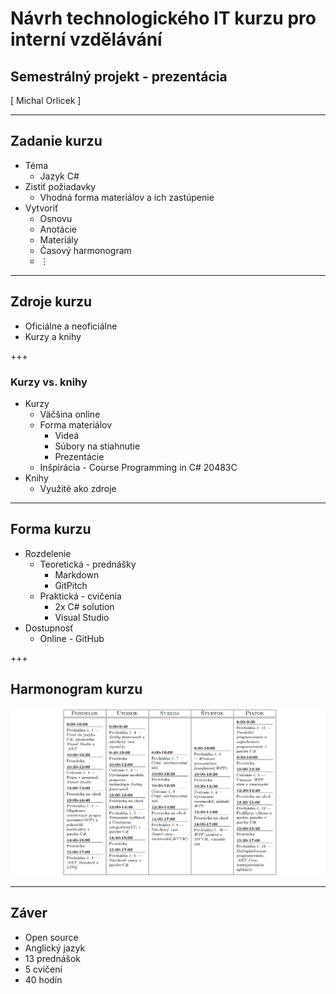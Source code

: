 ﻿# Návrh technologického IT kurzu pro interní vzdělávání
## Semestrálný projekt - prezentácia
<div class="right">
[ Michal Orlicek <xorlic00@stud.fit.vutbr.cz> ]
</div>

---
## Zadanie kurzu
* Téma
  * Jazyk C#
* Zistiť požiadavky
  * Vhodná forma materiálov a ich zastúpenie
* Vytvoriť 
  * Osnovu
  * Anotácie
  * Materiály
  * Časový harmonogram
  * ⋮

---
## Zdroje kurzu
* Oficiálne a neoficiálne
* Kurzy a knihy

+++
### Kurzy vs. knihy
* Kurzy
  * Väčšina online
  * Forma materiálov
    * Videá
    * Súbory na stiahnutie
    * Prezentácie
  * Inšpirácia - Course Programming in C# 20483C
* Knihy
  * Využité ako zdroje

---
## Forma kurzu
* Rozdelenie
  * Teoretická - prednášky
    * Markdown 
    * GitPitch
  * Praktická - cvičenia
    * 2x C# solution
    * Visual Studio
* Dostupnosť
  * Online - GitHub

+++
## Harmonogram kurzu
![Harmonogram](/Introduction/Assets/img/harmonogram.png)

---
## Záver
* Open source
* Anglický jazyk
* 13 prednášok
* 5 cvičení
* 40 hodín
